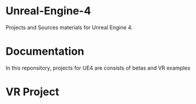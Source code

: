# Unreal-Engine-4
Projects and Sources materials for Unreal Engine 4.

# Documentation
In this reponsitory, projects for UE4 are consists of betas and VR examples

# VR Project
